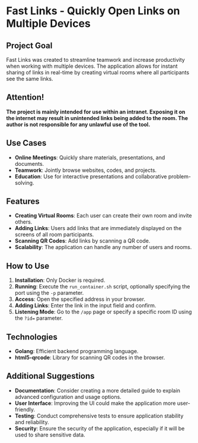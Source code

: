 # Fast Links - Quickly Open Links on Multiple Devices

## Project Goal

Fast Links was created to streamline teamwork and increase productivity when working with multiple devices. The application allows for instant sharing of links in real-time by creating virtual rooms where all participants see the same links.

## Attention!
**The project is mainly intended for use within an intranet. Exposing it on the internet may result in unintended links being added to the room. The author is not responsible for any unlawful use of the tool.**


## Use Cases

- **Online Meetings**: Quickly share materials, presentations, and documents.
- **Teamwork**: Jointly browse websites, codes, and projects.
- **Education**: Use for interactive presentations and collaborative problem-solving.

## Features

- **Creating Virtual Rooms**: Each user can create their own room and invite others.
- **Adding Links**: Users add links that are immediately displayed on the screens of all room participants.
- **Scanning QR Codes**: Add links by scanning a QR code.
- **Scalability**: The application can handle any number of users and rooms.

## How to Use

1. **Installation**: Only Docker is required.
2. **Running**: Execute the `run_container.sh` script, optionally specifying the port using the `-p` parameter.
3. **Access**: Open the specified address in your browser.
4. **Adding Links**: Enter the link in the input field and confirm.
5. **Listening Mode**: Go to the `/app` page or specify a specific room ID using the `?id=` parameter.

## Technologies

- **Golang**: Efficient backend programming language.
- **html5-qrcode**: Library for scanning QR codes in the browser.

## Additional Suggestions

- **Documentation**: Consider creating a more detailed guide to explain advanced configuration and usage options.
- **User Interface**: Improving the UI could make the application more user-friendly.
- **Testing**: Conduct comprehensive tests to ensure application stability and reliability.
- **Security**: Ensure the security of the application, especially if it will be used to share sensitive data.
